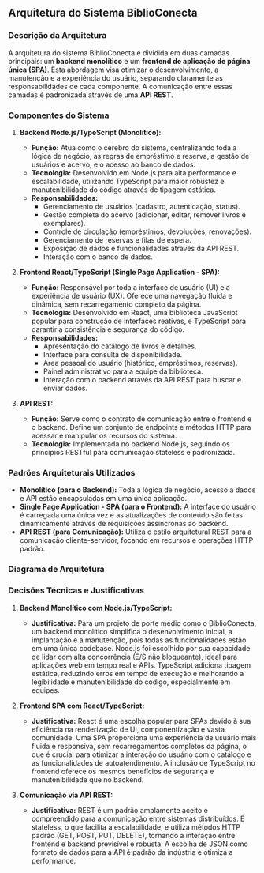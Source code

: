 ## Arquitetura do Sistema BiblioConecta

### Descrição da Arquitetura

A arquitetura do sistema BiblioConecta é dividida em duas camadas principais: um **backend monolítico** e um **frontend de aplicação de página única (SPA)**. Esta abordagem visa otimizar o desenvolvimento, a manutenção e a experiência do usuário, separando claramente as responsabilidades de cada componente. A comunicação entre essas camadas é padronizada através de uma **API REST**.

### Componentes do Sistema

1.  **Backend Node.js/TypeScript (Monolítico):**
    *   **Função:** Atua como o cérebro do sistema, centralizando toda a lógica de negócio, as regras de empréstimo e reserva, a gestão de usuários e acervo, e o acesso ao banco de dados.
    *   **Tecnologia:** Desenvolvido em Node.js para alta performance e escalabilidade, utilizando TypeScript para maior robustez e manutenibilidade do código através de tipagem estática.
    *   **Responsabilidades:**
        *   Gerenciamento de usuários (cadastro, autenticação, status).
        *   Gestão completa do acervo (adicionar, editar, remover livros e exemplares).
        *   Controle de circulação (empréstimos, devoluções, renovações).
        *   Gerenciamento de reservas e filas de espera.
        *   Exposição de dados e funcionalidades através da API REST.
        *   Interação com o banco de dados.

2.  **Frontend React/TypeScript (Single Page Application - SPA):**
    *   **Função:** Responsável por toda a interface de usuário (UI) e a experiência de usuário (UX). Oferece uma navegação fluida e dinâmica, sem recarregamento completo da página.
    *   **Tecnologia:** Desenvolvido em React, uma biblioteca JavaScript popular para construção de interfaces reativas, e TypeScript para garantir a consistência e segurança do código.
    *   **Responsabilidades:**
        *   Apresentação do catálogo de livros e detalhes.
        *   Interface para consulta de disponibilidade.
        *   Área pessoal do usuário (histórico, empréstimos, reservas).
        *   Painel administrativo para a equipe da biblioteca.
        *   Interação com o backend através da API REST para buscar e enviar dados.

3.  **API REST:**
    *   **Função:** Serve como o contrato de comunicação entre o frontend e o backend. Define um conjunto de endpoints e métodos HTTP para acessar e manipular os recursos do sistema.
    *   **Tecnologia:** Implementada no backend Node.js, seguindo os princípios RESTful para comunicação stateless e padronizada.

### Padrões Arquiteturais Utilizados

*   **Monolítico (para o Backend):** Toda a lógica de negócio, acesso a dados e API estão encapsuladas em uma única aplicação.
*   **Single Page Application - SPA (para o Frontend):** A interface do usuário é carregada uma única vez e as atualizações de conteúdo são feitas dinamicamente através de requisições assíncronas ao backend.
*   **API REST (para Comunicação):** Utiliza o estilo arquitetural REST para a comunicação cliente-servidor, focando em recursos e operações HTTP padrão.

### Diagrama de Arquitetura





### Decisões Técnicas e Justificativas

1.  **Backend Monolítico com Node.js/TypeScript:**
    *   **Justificativa:** Para um projeto de porte médio como o BiblioConecta, um backend monolítico simplifica o desenvolvimento inicial, a implantação e a manutenção, pois todas as funcionalidades estão em uma única codebase. Node.js foi escolhido por sua capacidade de lidar com alta concorrência (E/S não bloqueante), ideal para aplicações web em tempo real e APIs. TypeScript adiciona tipagem estática, reduzindo erros em tempo de execução e melhorando a legibilidade e manutenibilidade do código, especialmente em equipes.

2.  **Frontend SPA com React/TypeScript:**
    *   **Justificativa:** React é uma escolha popular para SPAs devido à sua eficiência na renderização de UI, componentização e vasta comunidade. Uma SPA proporciona uma experiência de usuário mais fluida e responsiva, sem recarregamentos completos da página, o que é crucial para otimizar a interação do usuário com o catálogo e as funcionalidades de autoatendimento. A inclusão de TypeScript no frontend oferece os mesmos benefícios de segurança e manutenibilidade que no backend.

3.  **Comunicação via API REST:**
    *   **Justificativa:** REST é um padrão amplamente aceito e compreendido para a comunicação entre sistemas distribuídos. É stateless, o que facilita a escalabilidade, e utiliza métodos HTTP padrão (GET, POST, PUT, DELETE), tornando a interação entre frontend e backend previsível e robusta. A escolha de JSON como formato de dados para a API é padrão da indústria e otimiza a performance.
